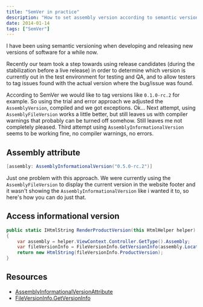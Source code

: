 ```yaml
---
title: "SemVer in practice"
description: "How to set assembly version according to semantic versioning (with release candidates) in .net assemblies"
date: 2014-01-14
tags: ["SemVer"]
---
```


I have been using semantic versioning when developing and releasing new versions of software for a while now.

Recently our team took a step towards using release candidates (during the stabilization before a live release) in order to determine which version is currently out in the test environment for testing and QA, and to allow testers to tag issues found with the actual version where the bug/issue was found.

According to SemVer we would like to tag versions like `0.1.0-rc.2` for example. So using the trial and error approach we adjusted the `AssemblyVersion`, compiled and we got exceptions. Ok... Next attempt, using `AssemblyFileVersion` works a little better, but still leaves us with compiler warnings that probably can be turned off somehow. Still leaves me not completely pleased. Third attempt using `AssemblyInformationalVersion` seems to be working fine, no compiler warnings, no errors.

## Assembly attribute
```cs
[assembly: AssemblyInformationalVersion("0.5.0-rc.2")]
```

Just one problem with this approach. We were currently using the `AssemblyFileVersion` to display the current version in the website footer and it wasn't showing the `AssemblyInformationalVersion` like i wanted it to, so here's how you can do just that.

## Access informational version
```cs
public static IHtmlString RenderProductVersion(this HtmlHelper helper)
{
    var assembly = helper.ViewContext.Controller.GetType().Assembly;
    var fileVersionInfo = FileVersionInfo.GetVersionInfo(assembly.Location);
    return new HtmlString(fileVersionInfo.ProductVersion);
}
```

## Resources
- [AssemblyInformationalVersionAttribute](http://msdn.microsoft.com/en-us/library/system.reflection.assemblyinformationalversionattribute(v=vs.90).aspx)
- [FileVersionInfo.GetVersionInfo](http://msdn.microsoft.com/en-us/library/system.diagnostics.fileversioninfo.getversioninfo(v=vs.110).aspx)